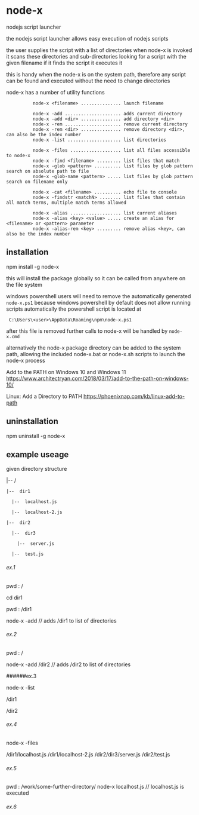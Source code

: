 # node-x
nodejs script launcher

the nodejs script launcher allows easy execution of nodejs scripts

the user supplies the script with a list of directories
when node-x is invoked it scans these directories and sub-directories looking for a script with the given filename
if it finds the script it executes it

this is handy when the node-x is on the system path, therefore any script can be found and executed without the need
to change directories

node-x has a number of utility functions

              node-x <filename> ............... launch filename
              
              node-x -add ..................... adds current directory
              node-x -add <dir> ............... add directory <dir>
              node-x -rem ..................... remove current directory
              node-x -rem <dir> ............... remove directory <dir>, can also be the index number
              node-x -list .................... list directories
              
              node-x -files ................... list all files accessible to node-x
              node-x -find <filename> ......... list files that match
              node-x -glob <pattern> .......... list files by glob pattern search on absolute path to file
              node-x -glob-name <pattern> ..... list files by glob pattern search on filename only
              
              node-x -cat <filename> .......... echo file to console
              node-x -findstr <matchN> ........ list files that contain all match terms, multiple match terms allowed
              
              node-x -alias ................... list current aliases
              node-x -alias <key> <value> ..... create an alias for <filename> or <pattern> parameter
              node-x -alias-rem <key> ......... remove alias <key>, can also be the index number



## installation

npm install -g node-x

this will install the package globally so it can be called from anywhere on the file system


windows powershell users will need to remove the automatically generated ` node-x.ps1 ` because
windows powershell by default does not allow running scripts automatically
the powershell script is located at

`  C:\Users\<user>\AppData\Roaming\npm\node-x.ps1  `

after this file is removed further calls to node-x will be handled by ` node-x.cmd `

alternatively the node-x package directory can be added to the system path, allowing the included
node-x.bat or node-x.sh scripts to launch the node-x process

Add to the PATH on Windows 10 and Windows 11 https://www.architectryan.com/2018/03/17/add-to-the-path-on-windows-10/

Linux: Add a Directory to PATH https://phoenixnap.com/kb/linux-add-to-path


## uninstallation

npm uninstall -g node-x



## example useage

given directory structure

  |--  /
  
    |--  dir1
    
      |--  localhost.js
      
      |--  localhost-2.js
      
    |--  dir2
    
      |--  dir3
      
        |--  server.js
        
      |--  test.js
      
###### ex.1

pwd  : /

cd dir1

pwd  : /dir1

node-x -add    //  adds /dir1 to list of directories


###### ex.2

pwd  : /

node-x -add /dir2    //  adds /dir2 to list of directories

######ex.3

node-x -list

/dir1

/dir2

###### ex.4

node-x -files

/dir1/localhost.js
/dir1/localhost-2.js
/dir2/dir3/server.js
/dir2/test.js

###### ex.5

pwd  : /work/some-further-directory/
node-x localhost.js    //  localhost.js is executed

###### ex.6





